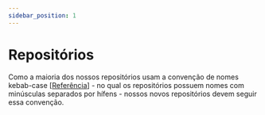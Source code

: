 ```yaml
---
sidebar_position: 1
---
```


# Repositórios

Como a maioria dos nossos repositórios usam a convenção de nomes kebab-case [[Referência](https://betterprogramming.pub/string-case-styles-camel-pascal-snake-and-kebab-case-981407998841)] - no qual os repositórios possuem nomes com minúsculas separados por hífens - nossos novos repositórios devem seguir essa convenção.
